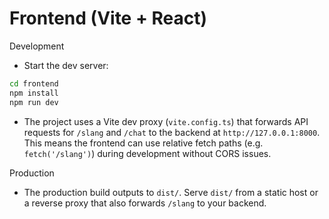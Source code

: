 # Frontend (Vite + React)

Development

- Start the dev server:

```bash
cd frontend
npm install
npm run dev
```

- The project uses a Vite dev proxy (`vite.config.ts`) that forwards API requests for `/slang` and `/chat` to the backend at `http://127.0.0.1:8000`. This means the frontend can use relative fetch paths (e.g. `fetch('/slang')`) during development without CORS issues.

Production

- The production build outputs to `dist/`. Serve `dist/` from a static host or a reverse proxy that also forwards `/slang` to your backend.
